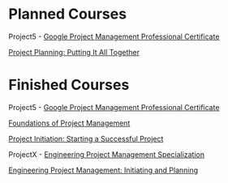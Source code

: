 # Planned Courses

Project5 - [Google Project Management Professional Certificate]( https://www.coursera.org/professional-certificates/google-project-management )

   [Project Planning: Putting It All Together]( https://www.coursera.org/learn/project-planning-google? )

# Finished Courses

Project5 - [Google Project Management Professional Certificate]( https://www.coursera.org/professional-certificates/google-project-management )

   [Foundations of Project Management]( https://www.coursera.org/learn/project-management-foundations?specialization=google-project-management )
   
   [Project Initiation: Starting a Successful Project]( https://www.coursera.org/learn/project-initiation-google?specialization=google-project-management )

ProjectX - [Engineering Project Management Specialization]( https://www.coursera.org/specializations/engineering-project-management )

   [Engineering Project Management: Initiating and Planning]( https://www.coursera.org/learn/initiating-planning )
